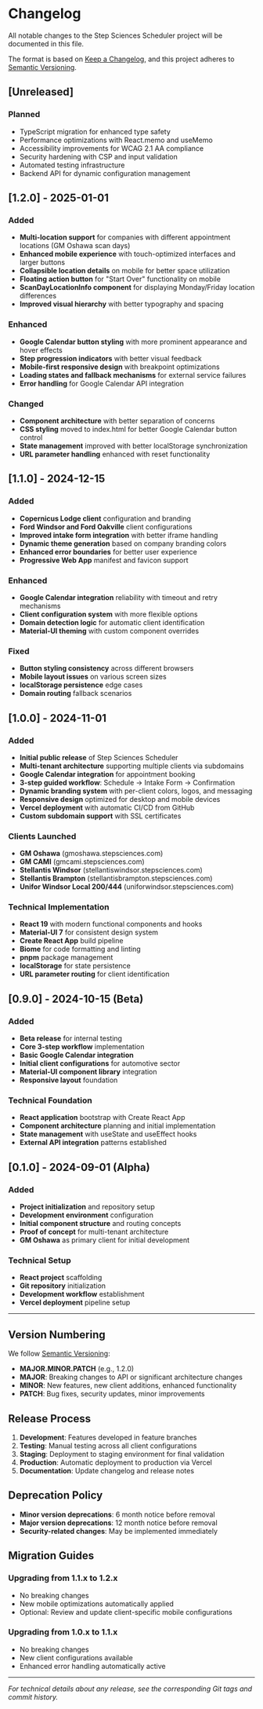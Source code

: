 # Changelog

All notable changes to the Step Sciences Scheduler project will be documented in this file.

The format is based on [Keep a Changelog](https://keepachangelog.com/en/1.0.0/),
and this project adheres to [Semantic Versioning](https://semver.org/spec/v2.0.0.html).

## [Unreleased]

### Planned
- TypeScript migration for enhanced type safety
- Performance optimizations with React.memo and useMemo
- Accessibility improvements for WCAG 2.1 AA compliance
- Security hardening with CSP and input validation
- Automated testing infrastructure
- Backend API for dynamic configuration management

## [1.2.0] - 2025-01-01

### Added
- **Multi-location support** for companies with different appointment locations (GM Oshawa scan days)
- **Enhanced mobile experience** with touch-optimized interfaces and larger buttons
- **Collapsible location details** on mobile for better space utilization
- **Floating action button** for "Start Over" functionality on mobile
- **ScanDayLocationInfo component** for displaying Monday/Friday location differences
- **Improved visual hierarchy** with better typography and spacing

### Enhanced
- **Google Calendar button styling** with more prominent appearance and hover effects
- **Step progression indicators** with better visual feedback
- **Mobile-first responsive design** with breakpoint optimizations
- **Loading states and fallback mechanisms** for external service failures
- **Error handling** for Google Calendar API integration

### Changed
- **Component architecture** with better separation of concerns
- **CSS styling** moved to index.html for better Google Calendar button control
- **State management** improved with better localStorage synchronization
- **URL parameter handling** enhanced with reset functionality

## [1.1.0] - 2024-12-15

### Added
- **Copernicus Lodge client** configuration and branding
- **Ford Windsor and Ford Oakville** client configurations
- **Improved intake form integration** with better iframe handling
- **Dynamic theme generation** based on company branding colors
- **Enhanced error boundaries** for better user experience
- **Progressive Web App** manifest and favicon support

### Enhanced
- **Google Calendar integration** reliability with timeout and retry mechanisms
- **Client configuration system** with more flexible options
- **Domain detection logic** for automatic client identification
- **Material-UI theming** with custom component overrides

### Fixed
- **Button styling consistency** across different browsers
- **Mobile layout issues** on various screen sizes
- **localStorage persistence** edge cases
- **Domain routing** fallback scenarios

## [1.0.0] - 2024-11-01

### Added
- **Initial public release** of Step Sciences Scheduler
- **Multi-tenant architecture** supporting multiple clients via subdomains
- **Google Calendar integration** for appointment booking
- **3-step guided workflow**: Schedule → Intake Form → Confirmation
- **Dynamic branding system** with per-client colors, logos, and messaging
- **Responsive design** optimized for desktop and mobile devices
- **Vercel deployment** with automatic CI/CD from GitHub
- **Custom subdomain support** with SSL certificates

### Clients Launched
- **GM Oshawa** (gmoshawa.stepsciences.com)
- **GM CAMI** (gmcami.stepsciences.com) 
- **Stellantis Windsor** (stellantiswindsor.stepsciences.com)
- **Stellantis Brampton** (stellantisbrampton.stepsciences.com)
- **Unifor Windsor Local 200/444** (uniforwindsor.stepsciences.com)

### Technical Implementation
- **React 19** with modern functional components and hooks
- **Material-UI 7** for consistent design system
- **Create React App** build pipeline
- **Biome** for code formatting and linting
- **pnpm** package management
- **localStorage** for state persistence
- **URL parameter routing** for client identification

## [0.9.0] - 2024-10-15 (Beta)

### Added
- **Beta release** for internal testing
- **Core 3-step workflow** implementation
- **Basic Google Calendar integration**
- **Initial client configurations** for automotive sector
- **Material-UI component library** integration
- **Responsive layout** foundation

### Technical Foundation
- **React application** bootstrap with Create React App
- **Component architecture** planning and initial implementation
- **State management** with useState and useEffect hooks
- **External API integration** patterns established

## [0.1.0] - 2024-09-01 (Alpha)

### Added
- **Project initialization** and repository setup
- **Development environment** configuration
- **Initial component structure** and routing concepts
- **Proof of concept** for multi-tenant architecture
- **GM Oshawa** as primary client for initial development

### Technical Setup
- **React project** scaffolding
- **Git repository** initialization
- **Development workflow** establishment
- **Vercel deployment** pipeline setup

---

## Version Numbering

We follow [Semantic Versioning](https://semver.org/):

- **MAJOR.MINOR.PATCH** (e.g., 1.2.0)
- **MAJOR**: Breaking changes to API or significant architecture changes
- **MINOR**: New features, new client additions, enhanced functionality
- **PATCH**: Bug fixes, security updates, minor improvements

## Release Process

1. **Development**: Features developed in feature branches
2. **Testing**: Manual testing across all client configurations
3. **Staging**: Deployment to staging environment for final validation
4. **Production**: Automatic deployment to production via Vercel
5. **Documentation**: Update changelog and release notes

## Deprecation Policy

- **Minor version deprecations**: 6 month notice before removal
- **Major version deprecations**: 12 month notice before removal
- **Security-related changes**: May be implemented immediately

## Migration Guides

### Upgrading from 1.1.x to 1.2.x
- No breaking changes
- New mobile optimizations automatically applied
- Optional: Review and update client-specific mobile configurations

### Upgrading from 1.0.x to 1.1.x
- No breaking changes
- New client configurations available
- Enhanced error handling automatically active

---

*For technical details about any release, see the corresponding Git tags and commit history.*